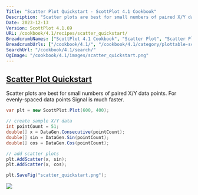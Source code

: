 ```yaml
---
Title: "Scatter Plot Quickstart - ScottPlot 4.1 Cookbook"
Description: "Scatter plots are best for small numbers of paired X/Y data points. For evenly-spaced data points Signal is much faster."
Date: 2023-12-13
Version: ScottPlot 4.1.69
URL: /cookbook/4.1/recipes/scatter_quickstart/
BreadcrumbNames: ["ScottPlot 4.1 Cookbook", "Scatter Plot", "Scatter Plot Quickstart"]
BreadcrumbUrls: ["/cookbook/4.1/", "/cookbook/4.1/category/plottable-scatter-plot", "/cookbook/4.1/recipes/scatter_quickstart/"]
SearchUrl: "/cookbook/4.1/search/"
OgImage: "/cookbook/4.1/images/scatter_quickstart.png"
---
```


<h2><a id='scatter-plot-quickstart' href='/cookbook/4.1/recipes/scatter_quickstart/'>Scatter Plot Quickstart</a></h2>

Scatter plots are best for small numbers of paired X/Y data points. For evenly-spaced data points Signal is much faster.

```cs
var plt = new ScottPlot.Plot(600, 400);

// create sample X/Y data
int pointCount = 51;
double[] x = DataGen.Consecutive(pointCount);
double[] sin = DataGen.Sin(pointCount);
double[] cos = DataGen.Cos(pointCount);

// add scatter plots
plt.AddScatter(x, sin);
plt.AddScatter(x, cos);

plt.SaveFig("scatter_quickstart.png");
```

<img src='../../images/scatter_quickstart.png' class='d-block mx-auto my-5' />


